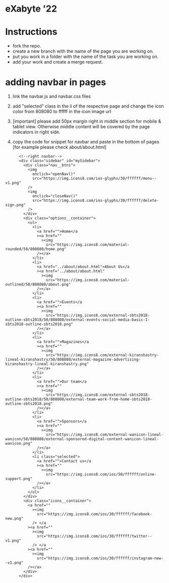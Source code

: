 # eXabyte '22

# Instructions

- fork the repo.
- create a new branch with the name of the page you are working on.
- put you work in a folder with the name of the task you are working on.
- add your work and create a merge request.

# adding navbar in pages

1. link the navbar.js and navbar.css files
2. add "selected" class in the li of the respective page and change the icon color from 808080 to ffffff in the icon image url
3. [important] please add 50px margin right in middle section for mobile & tablet view. Otherwise middle content will be covered by the page indicators in right side.

4. copy the code for snippet for navbar and paste in the bottom of pages
   [for example please check about/about.html]

```
      <!--right navbar-->
      <div class="sidebar" id="mySidebar">
        <div class="nav__btns">
          <img
            onclick="openNav()"
            src="https://img.icons8.com/ios-glyphs/30/ffffff/menu--v1.png"
          />
          <img
            onclick="closeNav()"
            src="https://img.icons8.com/ios-glyphs/30/ffffff/delete-sign.png"
          />
        </div>
        <div class="options__container">
          <ul>
            <li>
              <a href="">Home</a
              ><a href=""
                ><img
                  src="https://img.icons8.com/material-rounded/50/808080/home.png"
              /></a>
            </li>
            <li>
              <a href="../about/about.html">About Us</a
              ><a href="../about/about.html"
                ><img
                  src="https://img.icons8.com/material-outlined/50/808080/about.png"
              /></a>
            </li>
            <li>
              <a href="">Events</a
              ><a href=""
                ><img
                  src="https://img.icons8.com/external-sbts2018-outline-sbts2018/50/808080/external-events-social-media-basic-1-sbts2018-outline-sbts2018.png"
              /></a>
            </li>
            <li>
              <a href="">Magazines</a
              ><a href=""
                ><img
                  src="https://img.icons8.com/external-kiranshastry-lineal-kiranshastry/50/808080/external-magazine-advertising-kiranshastry-lineal-kiranshastry.png"
              /></a>
            </li>
            <li>
              <a href="">Our team</a
              ><a href=""
                ><img
                  src="https://img.icons8.com/external-sbts2018-outline-sbts2018/50/808080/external-team-work-from-home-sbts2018-outline-sbts2018.png"
              /></a>
            </li>
            <li>
              <a href="">Sponsors</a
              ><a href=""
                ><img
                  src="https://img.icons8.com/external-wanicon-lineal-wanicon/50/808080/external-sponsored-digital-content-wanicon-lineal-wanicon.png"
              /></a>
            </li>
            <li class="selected">
              <a href="">Contact us</a
              ><a href=""
                ><img
                  src="https://img.icons8.com/ios/50/ffffff/online-support.png"
              /></a>
            </li>
          </ul>
        </div>
        <div class="icons__container">
          <a href=""
            ><img
              src="https://img.icons8.com/ios/30/ffffff/facebook-new.png"
            /> </a
          ><a href=""
            ><img
              src="https://img.icons8.com/ios/30/ffffff/twitter--v1.png"
            /> </a
          ><a href=""
            ><img
              src="https://img.icons8.com/ios/30/ffffff/instagram-new--v1.png"
          /></a>
        </div>
      </div>
```
